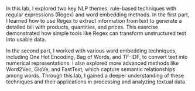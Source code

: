 
In this lab, I explored two key NLP themes: rule-based techniques with regular expressions (Regex) and word embedding methods. In the first part, I learned how to use Regex to extract information from text to generate a detailed bill with products, quantities, and prices. This exercise demonstrated how simple tools like Regex can transform unstructured text into usable data.

In the second part, I worked with various word embedding techniques, including One Hot Encoding, Bag of Words, and TF-IDF, to convert text into numerical representations. I also explored more advanced methods like Word2Vec, GloVe, and FastText, which capture semantic relationships among words. Through this lab, I gained a deeper understanding of these techniques and their applications in processing and analyzing textual data.
